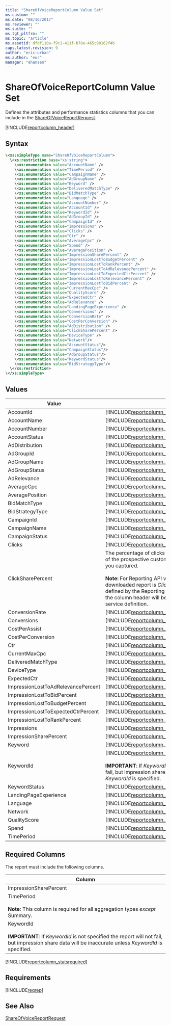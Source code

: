```yaml
---
title: "ShareOfVoiceReportColumn Value Set"
ms.custom: ""
ms.date: "08/16/2017"
ms.reviewer: ""
ms.suite: ""
ms.tgt_pltfrm: ""
ms.topic: "article"
ms.assetid: dfdf110a-f9c1-411f-b78e-465c90162f4b
caps.latest.revision: 9
author: "eric-urban"
ms.author: "eur"
manager: "ehansen"
---
```

# ShareOfVoiceReportColumn Value Set
Defines the attributes and performance statistics columns that you can include in the [ShareOfVoiceReportRequest](../reporting-api/shareofvoicereportrequest-data-object.md).

[!INCLUDE[reportcolumn_header](../reporting-api/includes/reportcolumn-header.md)]
## Syntax

```xml
\<xs:simpleType name="ShareOfVoiceReportColumn">
  \<xs:restriction base="xs:string">
    \<xs:enumeration value="AccountName" />
    \<xs:enumeration value="TimePeriod" />
    \<xs:enumeration value="CampaignName" />
    \<xs:enumeration value="AdGroupName" />
    \<xs:enumeration value="Keyword" />
    \<xs:enumeration value="DeliveredMatchType" />
    \<xs:enumeration value="BidMatchType" />
    \<xs:enumeration value="Language" />
    \<xs:enumeration value="AccountNumber" />
    \<xs:enumeration value="AccountId" />
    \<xs:enumeration value="KeywordId" />
    \<xs:enumeration value="AdGroupId" />
    \<xs:enumeration value="CampaignId" />
    \<xs:enumeration value="Impressions" />
    \<xs:enumeration value="Clicks" />
    \<xs:enumeration value="Ctr" />
    \<xs:enumeration value="AverageCpc" />
    \<xs:enumeration value="Spend" />
    \<xs:enumeration value="AveragePosition" />
    \<xs:enumeration value="ImpressionSharePercent" />
    \<xs:enumeration value="ImpressionLostToBudgetPercent" />
    \<xs:enumeration value="ImpressionLostToRankPercent" />
    \<xs:enumeration value="ImpressionLostToAdRelevancePercent" />
    \<xs:enumeration value="ImpressionLostToExpectedCtrPercent" />
    \<xs:enumeration value="ImpressionLostToRelevancePercent" />
    \<xs:enumeration value="ImpressionLostToBidPercent" />
    \<xs:enumeration value="CurrentMaxCpc" />
    \<xs:enumeration value="QualityScore" />
    \<xs:enumeration value="ExpectedCtr" />
    \<xs:enumeration value="AdRelevance" />
    \<xs:enumeration value="LandingPageExperience" />
    \<xs:enumeration value="Conversions" />
    \<xs:enumeration value="ConversionRate" />
    \<xs:enumeration value="CostPerConversion" />
    \<xs:enumeration value="AdDistribution" />
    \<xs:enumeration value="ClickSharePercent" />
    \<xs:enumeration value="DeviceType" />
    \<xs:enumeration value="Network"/>
    \<xs:enumeration value="AccountStatus"/>
    \<xs:enumeration value="CampaignStatus"/>
    \<xs:enumeration value="AdGroupStatus"/>
    \<xs:enumeration value="KeywordStatus"/>
    \<xs:enumeration value="BidStrategyType"/>
  \</xs:restriction>
\</xs:simpleType>
```

## Values

|Value|Description|
|---------|---------------|
|AccountId|[!INCLUDE[reportcolumn_accountid](../reporting-api/includes/reportcolumn-accountid.md)]|
|AccountName|[!INCLUDE[reportcolumn_accountname](../reporting-api/includes/reportcolumn-accountname.md)]|
|AccountNumber|[!INCLUDE[reportcolumn_accountnumber](../reporting-api/includes/reportcolumn-accountnumber.md)]|
|AccountStatus|[!INCLUDE[reportcolumn_accountstatus](../reporting-api/includes/reportcolumn-accountstatus.md)]|
|AdDistribution|[!INCLUDE[reportcolumn_addistribution](../reporting-api/includes/reportcolumn-addistribution.md)]|
|AdGroupId|[!INCLUDE[reportcolumn_adgroupid](../reporting-api/includes/reportcolumn-adgroupid.md)]|
|AdGroupName|[!INCLUDE[reportcolumn_adgroupname](../reporting-api/includes/reportcolumn-adgroupname.md)]|
|AdGroupStatus|[!INCLUDE[reportcolumn_adgroupstatus](../reporting-api/includes/reportcolumn-adgroupstatus.md)]|
|AdRelevance|[!INCLUDE[reportcolumn_adrelevance](../reporting-api/includes/reportcolumn-adrelevance.md)]|
|AverageCpc|[!INCLUDE[reportcolumn_averagecpc](../reporting-api/includes/reportcolumn-averagecpc.md)]|
|AveragePosition|[!INCLUDE[reportcolumn_averageposition](../reporting-api/includes/reportcolumn-averageposition.md)]|
|BidMatchType|[!INCLUDE[reportcolumn_bidmatchtype](../reporting-api/includes/reportcolumn-bidmatchtype.md)]|
|BidStrategyType|[!INCLUDE[reportcolumn_bidstrategytype](../reporting-api/includes/reportcolumn-bidstrategytype.md)]|
|CampaignId|[!INCLUDE[reportcolumn_campaignid](../reporting-api/includes/reportcolumn-campaignid.md)]|
|CampaignName|[!INCLUDE[reportcolumn_campaignname](../reporting-api/includes/reportcolumn-campaignname.md)]|
|CampaignStatus|[!INCLUDE[reportcolumn_campaignstatus](../reporting-api/includes/reportcolumn-campaignstatus.md)]|
|Clicks|[!INCLUDE[reportcolumn_clicks](../reporting-api/includes/reportcolumn-clicks.md)]|
|ClickSharePercent|The percentage of clicks that went to your ads. It is the share of the prospective customer's mindshare and buying intent you captured.<br/><br/>**Note:** For Reporting API version 11, the column name in the downloaded report is *ClickSharePct*, not *ClickSharePercent* as defined by the Reporting service. In Reporting API version 12 the column header will be updated to match the Reporting service definition.|
|ConversionRate|[!INCLUDE[reportcolumn_conversionrate](../reporting-api/includes/reportcolumn-conversionrate.md)]|
|Conversions|[!INCLUDE[reportcolumn_conversions](../reporting-api/includes/reportcolumn-conversions.md)]|
|CostPerAssist|[!INCLUDE[reportcolumn_costperassist](../reporting-api/includes/reportcolumn-costperassist.md)]|
|CostPerConversion|[!INCLUDE[reportcolumn_costperconversion](../reporting-api/includes/reportcolumn-costperconversion.md)]|
|Ctr|[!INCLUDE[reportcolumn_ctr](../reporting-api/includes/reportcolumn-ctr.md)]|
|CurrentMaxCpc|[!INCLUDE[reportcolumn_currentmaxcpc](../reporting-api/includes/reportcolumn-currentmaxcpc.md)]|
|DeliveredMatchType|[!INCLUDE[reportcolumn_deliveredmatchtype](../reporting-api/includes/reportcolumn-deliveredmatchtype.md)]|
|DeviceType|[!INCLUDE[reportcolumn_devicetype](../reporting-api/includes/reportcolumn-devicetype.md)]|
|ExpectedCtr|[!INCLUDE[reportcolumn_expectedctr](../reporting-api/includes/reportcolumn-expectedctr.md)]|
|ImpressionLostToAdRelevancePercent|[!INCLUDE[reportcolumn_impressionlosttoadrelevancepercent](../reporting-api/includes/reportcolumn-impressionlosttoadrelevancepercent.md)]|
|ImpressionLostToBidPercent|[!INCLUDE[reportcolumn_impressionlosttobidpercent](../reporting-api/includes/reportcolumn-impressionlosttobidpercent.md)]|
|ImpressionLostToBudgetPercent|[!INCLUDE[reportcolumn_impressionlosttobudgetpercent](../reporting-api/includes/reportcolumn-impressionlosttobudgetpercent.md)]|
|ImpressionLostToExpectedCtrPercent|[!INCLUDE[reportcolumn_impressionlosttoexpectedctrpercent](../reporting-api/includes/reportcolumn-impressionlosttoexpectedctrpercent.md)]|
|ImpressionLostToRankPercent|[!INCLUDE[reportcolumn_impressionlosttorankpercent](../reporting-api/includes/reportcolumn-impressionlosttorankpercent.md)]|
|Impressions|[!INCLUDE[reportcolumn_impressions](../reporting-api/includes/reportcolumn-impressions.md)]|
|ImpressionSharePercent|[!INCLUDE[reportcolumn_impressionsharepercent](../reporting-api/includes/reportcolumn-impressionsharepercent.md)]|
|Keyword|[!INCLUDE[reportcolumn_keyword](../reporting-api/includes/reportcolumn-keyword.md)]|
|KeywordId|[!INCLUDE[reportcolumn_keywordid](../reporting-api/includes/reportcolumn-keywordid.md)]<br /><br />**IMPORTANT**: If *KeywordId* is not specified the report will not fail, but impression share data will be inaccurate unless *KeywordId* is specified.|
|KeywordStatus|[!INCLUDE[reportcolumn_keywordstatus](../reporting-api/includes/reportcolumn-keywordstatus.md)]|
|LandingPageExperience|[!INCLUDE[reportcolumn_landingpageexperience](../reporting-api/includes/reportcolumn-landingpageexperience.md)]|
|Language|[!INCLUDE[reportcolumn_language](../reporting-api/includes/reportcolumn-language.md)]|
|Network|[!INCLUDE[reportcolumn_network](../reporting-api/includes/reportcolumn-network.md)]|
|QualityScore|[!INCLUDE[reportcolumn_qualityscore](../reporting-api/includes/reportcolumn-qualityscore.md)]|
|Spend|[!INCLUDE[reportcolumn_spend](../reporting-api/includes/reportcolumn-spend.md)]|
|TimePeriod|[!INCLUDE[reportcolumn_timeperiod](../reporting-api/includes/reportcolumn-timeperiod.md)]|

## <a name="requiredcolumns"></a>Required Columns
The report must include the following columns.

|Column|
|----------|
|ImpressionSharePercent|
|TimePeriod<br /><br />**Note**: This column is required for all aggregation types *except* Summary.|
|KeywordId<br /><br />**IMPORTANT**: If *KeywordId* is not specified the report will not fail, but impression share data will be inaccurate unless *KeywordId* is specified.|
[!INCLUDE[reportcolumn_statsrequired](../reporting-api/includes/reportcolumn-statsrequired.md)]
## Requirements
[!INCLUDE[reqrep](../reporting-api/includes/reqrep.md)]
## See Also
[ShareOfVoiceReportRequest](../reporting-api/shareofvoicereportrequest-data-object.md)

